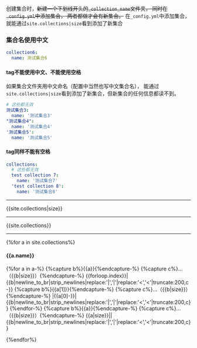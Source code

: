 
创建集合时，~~新建一个下划线开头的`_collection_name`文件夹，
同时在`_config.yml`中添加集合，
两者都做才会有新集合。~~
在`_config.yml`中添加集合，就能通过`site.collections|size`看到添加了新集合

### 集合名使用中文
```yaml
collection6:
  name: 测试集合6
```
#### tag不能使用中文、不能使用空格
如果集合文件夹用中文命名（配置中当然也写中文集合名），
能通过`site.collections|size`看到添加了新集合，但新集合的任何信息都读不到。
```yaml
# 这些都无效
测试集合3:
  name: '测试集合3'
"测试集合4":
  name: '测试集合4'
'测试集合5':
  name: '测试集合5'
```

#### tag同样不能有空格
```yaml
collections:
  # 这些都无效
  test collection 7:
    name: '测试集合7'
  'test collection 8':
    name: '测试集合8'
```

---
{{site.collections|size}}

---
{{site.collections}}

---
{%for a in site.collections%}
#### {{a.name}}

{%for a in a-%}
{%capture b%}{{a}}{%endcapture-%}
{%capture c%}…（{{b|size}}）{%endcapture-%}
{{forloop.index}}|{{b|newline_to_br|strip_newlines|replace:'|','&vert;'|replace:'<','&lt;'|truncate:200,c-}}
{%capture b%}{{a[1]}}{%endcapture-%}
{%capture c%}…（{{b|size}}）{%endcapture-%}
|{{a[0]-}}|{{b|newline_to_br|strip_newlines|replace:'|','&vert;'|replace:'<','&lt;'|truncate:200,c}}
{%endfor-%}
{%capture b%}{{a}}{%endcapture-%}
{%capture c%}…（{{b|size}}）{%endcapture-%}
{{a|size}}||{{b|newline_to_br|strip_newlines|replace:'|','&vert;'|replace:'<','&lt;'|truncate:200,c}}

{%endfor%}

